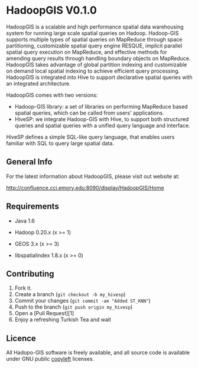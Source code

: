 HadoopGIS V0.1.0
===========

HadoopGIS is a scalable and high performance spatial data warehousing 
system for running large scale spatial queries on Hadoop. Hadoop-GIS 
supports multiple types of spatial queries on MapReduce through space 
partitioning, customizable spatial query engine RESQUE, implicit parallel 
spatial query execution on MapReduce, and effective methods for amending 
query results through handling boundary objects on MapReduce. 
HadoopGIS takes advantage of global partition indexing and customizable 
on demand local spatial indexing to achieve efficient query processing. 
HadoopGIS is integrated into Hive to support declarative spatial queries with an integrated architecture. 

HadoopGIS comes with two versions: 
* Hadoop-GIS library: a set of libraries on performing MapReduce based spatial queries, which can be called from users' applications.
* HiveSP: we integrate Hadoop-GIS with Hive, to support both structured queries and spatial queries with a unified query language and interface. 

HiveSP defines a simple SQL-like query language, that enables
users familiar with SQL to query large spatial data. 

General Info
--------

For the latest information about HadoopGIS, please visit out website at:

  http://confluence.cci.emory.edu:8090/display/HadoopGIS/Home



Requirements
--------

- Java 1.6

- Hadoop 0.20.x (x >= 1)

- GEOS 3.x (x >= 3)

- libspatialindex 1.8.x (x >= 0)


Contributing
--------

1. Fork it.
2. Create a branch (`git checkout -b my_hivesp`)
3. Commit your changes (`git commit -am "Added ST_KNN"`)
4. Push to the branch (`git push origin my_hivesp`)
5. Open a [Pull Request][1]
6. Enjoy a refreshing Turkish Tea and wait


Licence
--------
All Hadopo-GIS software is freely available, and all source code 
is available under GNU public [copyleft](http://www.gnu.org/copyleft/ "copyleft") licenses.

